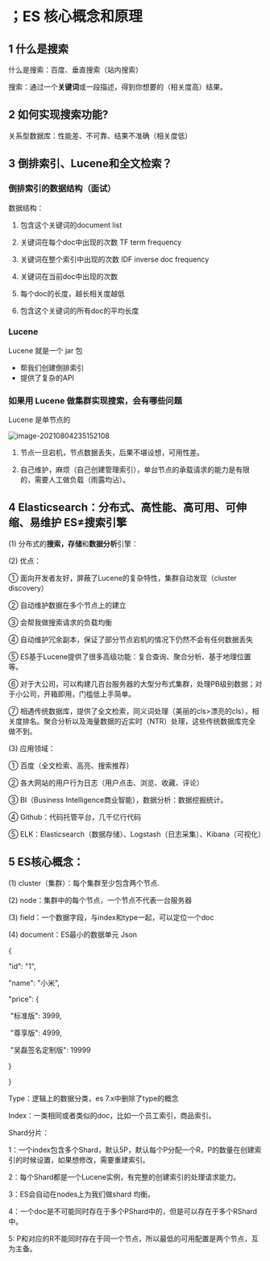 # ；ES 核心概念和原理

## 1 什么是搜索

什么是搜索：百度、垂直搜索（站内搜索）

搜索：通过一个**关键词**或一段描述，得到你想要的（相关度高）结果。

## 2 如何实现搜索功能?

关系型数据库：性能差、不可靠、结果不准确（相关度低）

## 3 倒排索引、Lucene和全文检索？

### 倒排索引的数据结构（面试）

数据结构：

1. 包含这个关键词的document list

2. 关键词在每个doc中出现的次数 TF term frequency

3. 关键词在整个索引中出现的次数 IDF inverse doc frequency

4. 关键词在当前doc中出现的次数

5. 每个doc的长度，越长相关度越低

6. 包含这个关键词的所有doc的平均长度

### Lucene

Lucene 就是一个 jar 包

- 帮我们创建倒排索引
- 提供了复杂的API

### 如果用 Lucene 做集群实现搜索，会有哪些问题

Lucene 是单节点的

![image-20210804235152108](https://yeyangshu-picgo.oss-cn-shanghai.aliyuncs.com/img/image-20210804235152108.png)

1. 节点一旦宕机，节点数据丢失，后果不堪设想，可用性差。

2. 自己维护，麻烦（自己创建管理索引），单台节点的承载请求的能力是有限的，需要人工做负载（雨露均沾）。

## 4 Elasticsearch：**分布式、高性能、高可用、可伸缩、易维护** ES≠搜索引擎

(1)  分布式的**搜索，存储**和**数据分析**引擎：

(2)  优点：

①  面向开发者友好，屏蔽了Lucene的复杂特性，集群自动发现（cluster discovery）

②  自动维护数据在多个节点上的建立

③  会帮我做搜索请求的负载均衡

④  自动维护冗余副本，保证了部分节点宕机的情况下仍然不会有任何数据丢失

⑤  ES基于Lucene提供了很多高级功能：复合查询、聚合分析、基于地理位置等。

⑥  对于大公司，可以构建几百台服务器的大型分布式集群，处理PB级别数据；对于小公司，开箱即用，门槛低上手简单。

⑦  相遇传统数据库，提供了全文检索，同义词处理（美丽的cls>漂亮的cls），相关度排名。聚合分析以及海量数据的近实时（NTR）处理，这些传统数据库完全做不到。

(3)  应用领域：

①  百度（全文检索、高亮、搜索推荐）

②  各大网站的用户行为日志（用户点击、浏览、收藏、评论）

③  BI（Business Intelligence商业智能），数据分析：数据挖掘统计。

④  Github：代码托管平台，几千亿行代码

⑤  ELK：Elasticsearch（数据存储）、Logstash（日志采集）、Kibana（可视化）

## 5 ES核心概念：

(1)  cluster（集群）：每个集群至少包含两个节点.

(2)  node：集群中的每个节点，一个节点不代表一台服务器

(3)  field：一个数据字段，与index和type一起，可以定位一个doc

(4)  document：ES最小的数据单元 Json

{

  "id": "1",

  "name": "小米",

  "price": {

​    "标准版": 3999,

​    "尊享版": 4999,

​    "吴磊签名定制版": 19999

  }

}

Type：逻辑上的数据分类，es 7.x中删除了type的概念

Index：一类相同或者类似的doc，比如一个员工索引，商品索引。

Shard分片：

1：一个index包含多个Shard，默认5P，默认每个P分配一个R，P的数量在创建索引的时候设置，如果想修改，需要重建索引。

2：每个Shard都是一个Lucene实例，有完整的创建索引的处理请求能力。

3：ES会自动在nodes上为我们做shard 均衡。

4：一个doc是不可能同时存在于多个PShard中的，但是可以存在于多个RShard中。

5: P和对应的R不能同时存在于同一个节点，所以最低的可用配置是两个节点，互为主备。

 

 

 

 